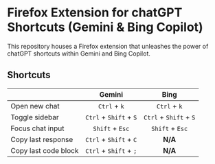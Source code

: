 # Firefox Extension for chatGPT Shortcuts (Gemini & Bing Copilot)

This repository houses a Firefox extension that unleashes the power of chatGPT shortcuts within Gemini and Bing Copilot.

## Shortcuts

|                      |         Gemini         |          Bing          |
| ------------------   | :--------------------: | :--------------------: |
|    Open new chat     |      `Ctrl` + `k`      |      `Ctrl` + `k`      |
|    Toggle sidebar    | `Ctrl` + `Shift` + `S` | `Ctrl` + `Shift` + `S` |
|   Focus chat input   |    `Shift` + `Esc`     |    `Shift` + `Esc`     |
|  Copy last response  | `Ctrl` + `Shift` + `C` |        **N/A**         |
| Copy last code block | `Ctrl` + `Shift` + `;` |        **N/A**         |
